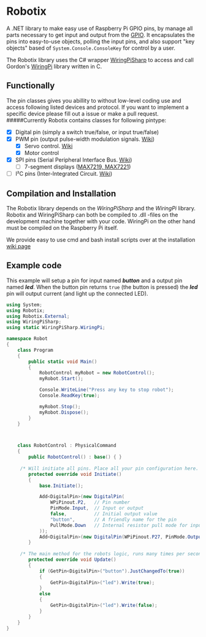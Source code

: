Robotix
=======

A .NET library to make easy use of Raspberry Pi GPIO pins, by manage all parts necessary to get input and output from the [GPIO](https://www.raspberrypi.org/documentation/usage/gpio/).
It encapsulates the pins into easy-to-use objects, polling the input pins, and also support "key objects" based of  `System.Console.ConsoleKey` for control by a user.

The Robotix library uses the C# wrapper [WiringPiSharp](https://github.com/monkcs/WiringPiSharp) to access and call Gordon's [WiringPi](http://wiringpi.com "WiringPi homepage") library written in C.

Functionally
------------
The pin classes gives you abillity to without low-level coding use and access following listed devices and protocol. If you want to implement a specific device please fill out a issue or make a pull request.
#####Currently Robotix contains classes for following pintype:

- [x] Digital pin (simply a switch true/false, or input true/false)
- [x] PWM pin (output pulse-width modulation signals. [Wiki](https://en.wikipedia.org/wiki/Pulse-width_modulation))
  - [x] Servo control. [Wiki](https://en.wikipedia.org/wiki/Servo_control)
  - [x] Motor control
- [x] SPI pins (Serial Peripheral Interface Bus. [Wiki](https://en.wikipedia.org/wiki/Serial_Peripheral_Interface_Bus))
  - [ ] 7-segment displays ([MAX7219, MAX7221](https://www.maximintegrated.com/en/products/power/display-power-control/MAX7221.html))
- [ ] I²C pins (Inter-Integrated Circuit. [Wiki](https://en.wikipedia.org/wiki/I%C2%B2C))

Compilation and Installation
----------------------------

The Robotix library depends on the _WiringPiSharp_ and the _WiringPi_ library. Robotix and WiringPiSharp can both be compiled to .dll -files on the development machine together with your code. WiringPi on the other hand must be compiled on the Raspberry Pi itself.

We provide easy to use cmd and bash install scripts over at the installation [wiki page](https://github.com/monkcs/Robotix/wiki/Installation)

Example code
------------

This example will setup a pin for input named __*button*__ and a output pin named __*led*__. When the button pin returns `true` (the button is pressed) the __*led*__ pin will output current (and light up the connected LED).

```C#
using System;
using Robotix;
using Robotix.External;
using WiringPiSharp;
using static WiringPiSharp.WiringPi;

namespace Robot
{
	class Program
	{
		public static void Main() 
		{
			RobotControl myRobot = new RobotControl();
			myRobot.Start();

			Console.WriteLine("Press any key to stop robot");
			Console.ReadKey(true);

			myRobot.Stop();
			myRobot.Dispose();
		}
	}



	class RobotControl : PhysicalCommand
	{
		public RobotControl() : base() { }
		
     /* Will initiate all pins. Place all your pin configuration here. */
		protected override void Initiate()
		{
			base.Initiate();

			Add<DigitalPin>(new DigitalPin(
				WPiPinout.P2,   // Pin number
				PinMode.Input,  // Input or output
				false,          // Initial output value
				"button",       // A friendly name for the pin
				PullMode.Down   // Internal resistor pull mode for input pins
			));
			Add<DigitalPin>(new DigitalPin(WPiPinout.P27, PinMode.Output, false, "led", PullMode.Off));
		}
		
     /* The main method for the robots logic, runs many times per second */
		protected override void Update()
		{
			if (GetPin<DigitalPin>("button").JustChangedTo(true))
			{
				GetPin<DigitalPin>("led").Write(true);
			} 
			else
			{
				GetPin<DigitalPin>("led").Write(false);
			}
		}
	}
}
```
